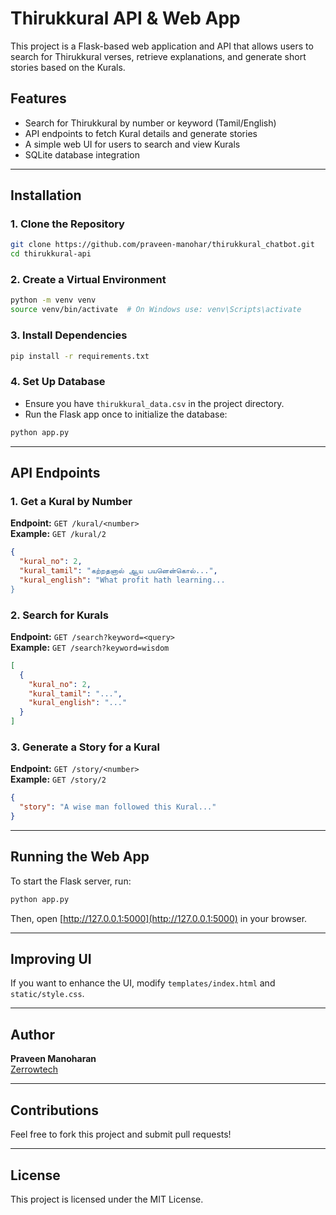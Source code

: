 # Thirukkural API & Web App

This project is a Flask-based web application and API that allows users to search for Thirukkural verses, retrieve explanations, and generate short stories based on the Kurals.

## Features
- Search for Thirukkural by number or keyword (Tamil/English)
- API endpoints to fetch Kural details and generate stories
- A simple web UI for users to search and view Kurals
- SQLite database integration

---

## Installation

### 1. Clone the Repository
```bash
git clone https://github.com/praveen-manohar/thirukkural_chatbot.git
cd thirukkural-api
```

### 2. Create a Virtual Environment
```bash
python -m venv venv
source venv/bin/activate  # On Windows use: venv\Scripts\activate
```

### 3. Install Dependencies
```bash
pip install -r requirements.txt
```

### 4. Set Up Database
- Ensure you have `thirukkural_data.csv` in the project directory.
- Run the Flask app once to initialize the database:
```bash
python app.py
```

---

## API Endpoints

### 1. Get a Kural by Number
**Endpoint:** `GET /kural/<number>`  
**Example:** `GET /kural/2`
```json
{
  "kural_no": 2,
  "kural_tamil": "கற்றதனால் ஆய பயனென்கொல்...",
  "kural_english": "What profit hath learning...
}
```

### 2. Search for Kurals
**Endpoint:** `GET /search?keyword=<query>`  
**Example:** `GET /search?keyword=wisdom`
```json
[
  {
    "kural_no": 2,
    "kural_tamil": "...",
    "kural_english": "..."
  }
]
```

### 3. Generate a Story for a Kural
**Endpoint:** `GET /story/<number>`  
**Example:** `GET /story/2`
```json
{
  "story": "A wise man followed this Kural..."
}
```

---

## Running the Web App
To start the Flask server, run:
```bash
python app.py
```
Then, open [http://127.0.0.1:5000](http://127.0.0.1:5000) in your browser.

---

## Improving UI
If you want to enhance the UI, modify `templates/index.html` and `static/style.css`.

---

## Author
**Praveen Manoharan**  
[Zerrowtech](https://zerrowtech.com/praveen-manoharan/)

---

## Contributions
Feel free to fork this project and submit pull requests!

---

## License
This project is licensed under the MIT License.
